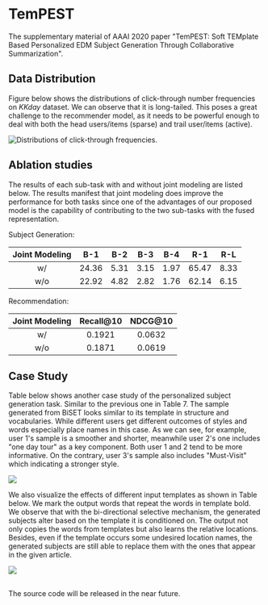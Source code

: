 TemPEST
===

The supplementary material of AAAI 2020 paper "TemPEST: Soft TEMplate Based Personalized EDM Subject Generation Through Collaborative Summarization".


## Data Distribution
Figure below shows the distributions of click-through number frequencies on *KKday* dataset. We can observe that it is long-tailed. This poses a great challenge to the recommender model, as it needs to be powerful enough to deal with both the head users/items (sparse) and trail user/items (active).

![Distributions of click-through frequencies.](https://i.imgur.com/CWgdAFC.png)


## Ablation studies
The results of each sub-task with and without joint modeling are listed below. The results manifest that joint modeling does improve the performance for both tasks since one of the advantages of our proposed model is the capability of contributing to the two sub-tasks with the fused representation.

Subject Generation:

|Joint Modeling|B-1|B-2|B-3|B-4|R-1|R-L|
|:--:|:--:|:--:|:--:|:--:|:--:|:--:|
|w/ |24.36|5.31|3.15|1.97|65.47|8.33|
|w/o|22.92|4.82|2.82|1.76|62.14|6.15|

Recommendation:

|Joint Modeling|Recall@10|NDCG@10|
|:--:|:--:|:--:|
|w/ |0.1921|0.0632|
|w/o|0.1871|0.0619|



## Case Study

Table below shows another case study of the personalized subject generation task. Similar to the previous one in Table 7. The sample generated from BiSET looks similar to its template in structure and vocabularies. While different users get different outcomes of styles and words especially place names in this case. As we can see, for example, user 1's sample is a smoother and shorter, meanwhile user 2's one includes "one day tour" as a key component. Both user 1 and 2 tend to be more informative. On the contrary, user 3's sample also includes "Must-Visit" which indicating a stronger style. 

![](https://i.imgur.com/oGrr0xc.jpg)


We also visualize the effects of different input templates as shown in Table below. We mark the output words that repeat the words in template bold. We observe that with the bi-directional selective mechanism, the generated subjects alter based on the template it is conditioned on. The output not only copies the words from templates but also learns the relative locations. Besides, even if the template occurs some undesired location names, the generated subjects are still able to replace them with the ones that appear in the given article. 

 ![](https://i.imgur.com/87g9O5k.jpg)
 
## 
The source code will be released in the near future.
